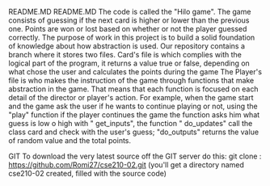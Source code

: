 README.MD
README.MD The code is called the "Hilo game". The game consists of guessing if the next card is higher or lower than the previous one. Points are won or lost based on whether or not the player guessed correctly. The purpose of work in this project is to build a solid foundation of knowledge about how abstraction is used. Our repository contains a branch where it stores two files. Card's file is which complies with the logical part of the program, it returns a value true or false, depending on what chose the user and calculates the points during the game
The Player's file is who makes the instruction of the game through functions that make abstraction in the game. That means that each function is focused on each detail of the director or player's action. For example, when the game start and the game ask the user if he wants to continue playing or not, using the "play" function if the player continues the game the function asks him what guess is low o high with " get_inputs", the function " do_updates" call the class card and check with the user's guess; "do_outputs" returns the value of random value and the total points.



GIT 
 To download the very latest source off the GIT server do this:
  git clone : https://github.com/Romi27/cse210-02.git
   (you'll get a directory named cse210-02 created, filled with the source code)
